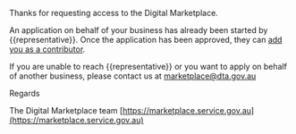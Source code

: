 Thanks for requesting access to the Digital Marketplace.

An application on behalf of your business has already been started by {{representative}}. Once the application has been approved, they can [add you as a contributor](https://marketplace.service.gov.au/sellers-guide#contributor).

If you are unable to reach {{representative}} or you want to apply on behalf of another business, please contact us at [marketplace@dta.gov.au](mailto:marketplace@dta.gov.au)

Regards

The Digital Marketplace team
[https://marketplace.service.gov.au](https://marketplace.service.gov.au)